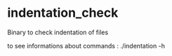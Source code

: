 # indentation_check
Binary to check indentation of files

to see informations about commands :
./indentation -h